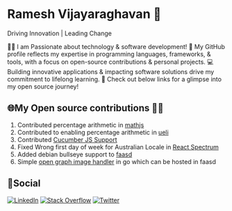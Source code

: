 # Ramesh Vijayaraghavan 👋
Driving Innovation | Leading Change

👨‍💻 I am Passionate about technology & software development! 
🚀 My GitHub profile reflects my expertise in programming languages, frameworks, & tools, with a focus on open-source contributions & personal projects. 
💻 Building innovative applications & impacting software solutions drive my commitment to lifelong learning. 
🌟 Check out below links for a glimpse into my open source journey!

## 🌐My Open source contributions 👨‍💻

1. Contributed percentage arithmetic in [mathjs](https://github.com/josdejong/mathjs/pull/2304)
2. Contributed to enabling percentage arithmetic in [ueli](https://github.com/oliverschwendener/ueli/pull/816)
3. Contributed [Cucumber JS Support](https://github.com/cucumber/language-service/pull/115)
4. Fixed Wrong first day of week for Australian Locale in [React Spectrum](https://github.com/adobe/react-spectrum/pull/4598)
5. Added debian bullseye support to [faasd](https://github.com/openfaas/faasd/pull/237)
6. Simple [open graph image handler](https://github.com/rvramesh/og-image-handler) in go which can be hosted in faasd

## 📱Social

[![LinkedIn](https://img.shields.io/badge/LinkedIn-%230077B5.svg?logo=linkedin&logoColor=white)](https://linkedin.com/in/rvramesh) [![Stack Overflow](https://img.shields.io/badge/-Stackoverflow-FE7A16?logo=stack-overflow&logoColor=white)](https://stackoverflow.com/users/30594) [![Twitter](https://img.shields.io/badge/Twitter-%231DA1F2.svg?logo=Twitter&logoColor=white)](https://twitter.com/rvramesh) 
